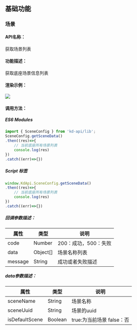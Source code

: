 ﻿<!--
 * @Author: your name
 * @Date: 2022-03-28 15:19:33
 * @LastEditTime: 2022-04-25 14:58:07
 * @LastEditors: Please set LastEditors
 * @Description: 打开koroFileHeader查看配置 进行设置: https://github.com/OBKoro1/koro1FileHeader/wiki/%E9%85%8D%E7%BD%AE
 * @FilePath: /KD-API-DOCS/public/md/api/获取场景列表.md
-->
## 基础功能
### 场景

#### API名称：
获取场景列表
#### 功能描述：

获取底座场景信息列表

#### 渲染示例：
![](../../image/example/获取场景列表.webp)
#### 调用方法：

##### ES6 Modules
``` javascript
import { SceneConfig } from 'kd-api/lib';
SceneConfig.getSceneData()
.then((res)=>{
    // 当前底座所有场景列表
    console.log(res)
})
.catch((err)=>{})
```

##### Script 标签
``` javascript
window.KdApi.SceneConfig.getSceneData()
.then((res)=>{
    // 当前底座所有场景列表
    console.log(res)
})
.catch((err)=>{})
```

##### 回调参数描述：
| 属性    | 类型   | 说明                     |
| ------- | ------ | ------------------------ |
| code    | Number | 200：成功，500：失败  |
| data    | Object[] | 场景名称列表  |
| message    | String | 成功或者失败描述  |

##### data参数描述：
| 属性    | 类型   | 说明                     |
| ------- | ------ | ------------------------ |
| sceneName    | String | 场景名称  |
| sceneUuid    | String | 场景的uuid  |
| isDefaultScene    | Boolean | true:为当前场景  false：否  |
